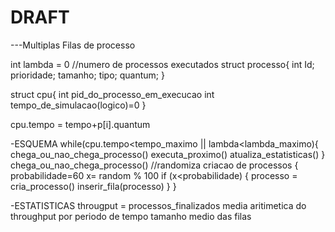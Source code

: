 DRAFT
=========

---Multiplas Filas de processo

int lambda = 0 //numero de processos executados
struct processo{
	int Id;
	prioridade;
	tamanho;
	tipo;
	quantum;
}

struct cpu{
	int pid_do_processo_em_execucao
	int tempo_de_simulacao(logico)=0
}

cpu.tempo = tempo+p[i].quantum


-ESQUEMA
while(cpu.tempo<tempo_maximo || lambda<lambda_maximo){
	chega_ou_nao_chega_processo()
	executa_proximo()
	atualiza_estatisticas()
	}
chega_ou_nao_chega_processo() //randomiza criacao de processos
{
	probabilidade=60
	x= random % 100
	if (x<probabilidade)
	{
		processo = cria_processo()
		inserir_fila(processo)
	}
}

-ESTATISTICAS
througput = processos_finalizados
media aritimetica do throughput por periodo de tempo
tamanho medio das filas













